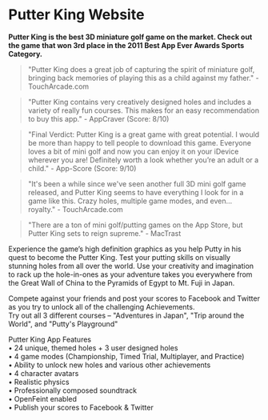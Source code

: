 # Putter King Website 

**Putter King is the best 3D miniature golf game on the market. Check out the game that won 3rd place in the 2011 Best App Ever Awards Sports Category.**  

> "Putter King does a great job of capturing the spirit of miniature golf, bringing back memories of playing this as a child against my father." - TouchArcade.com  

> "Putter King contains very creatively designed holes and includes a variety of really fun courses. This makes for an easy recommendation to buy this app." - AppCraver (Score: 8/10)  

> "Final Verdict: Putter King is a great game with great potential. I would be more than happy to tell people to download this game. Everyone loves a bit of mini golf and now you can enjoy it on your iDevice wherever you are! Definitely worth a look whether you’re an adult or a child." - App-Score (Score: 9/10)  

> "It's been a while since we've seen another full 3D mini golf game released, and Putter King seems to have everything I look for in a game like this. Crazy holes, multiple game modes, and even… royalty." - TouchArcade.com  
 
> "There are a ton of mini golf/putting games on the App Store, but Putter King sets to reign supreme." - MacTrast  

Experience the game’s high definition graphics as you help Putty in his quest to become the Putter King. Test your putting skills on visually stunning holes from all over the world. Use your creativity and imagination to rack up the hole-in-ones as your adventure takes you everywhere from the Great Wall of China to the Pyramids of Egypt to Mt. Fuji in Japan.  

Compete against your friends and post your scores to Facebook and Twitter as you try to unlock all of the challenging Achievements.  
Try out all 3 different courses – "Adventures in Japan", "Trip around the World", and "Putty's Playground"

Putter King App Features  
• 24 unique, themed holes + 3 user designed holes  
• 4 game modes (Championship, Timed Trial, Multiplayer, and Practice)  
• Ability to unlock new holes and various other achievements  
• 4 character avatars  
• Realistic physics  
• Professionally composed soundtrack  
• OpenFeint enabled  
• Publish your scores to Facebook & Twitter  